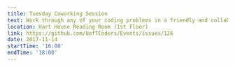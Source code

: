 ```yaml
---
title: Tuesday Coworking Session
text: Work through any of your coding problems in a friendly and collaborative environment.
location: Hart House Reading Room (1st Floor)
link: https://github.com/UofTCoders/Events/issues/126
date: 2017-11-14
startTime: '16:00'
endTime: '18:00'
---
```

